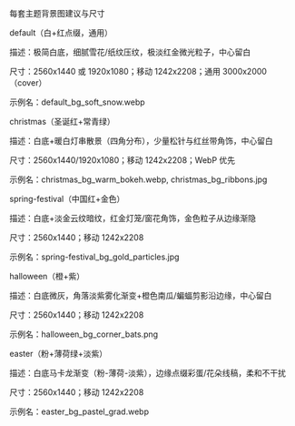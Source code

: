 每套主题背景图建议与尺寸

default（白+红点缀，通用）

描述：极简白底，细腻雪花/纸纹压纹，极淡红金微光粒子，中心留白

尺寸：2560x1440 或 1920x1080；移动 1242x2208；通用 3000x2000（cover）

示例名：default_bg_soft_snow.webp

christmas（圣诞红+常青绿）

描述：白底+暖白灯串散景（四角分布），少量松针与红丝带角饰，中心留白

尺寸：2560x1440/1920x1080；移动 1242x2208；WebP 优先

示例名：christmas_bg_warm_bokeh.webp, christmas_bg_ribbons.jpg

spring-festival（中国红+金色）

描述：白底+淡金云纹暗纹，红金灯笼/窗花角饰，金色粒子从边缘渐隐

尺寸：2560x1440；移动 1242x2208

示例名：spring-festival_bg_gold_particles.jpg

halloween（橙+紫）

描述：白底微灰，角落淡紫雾化渐变+橙色南瓜/蝙蝠剪影沿边缘，中心留白

尺寸：2560x1440；移动 1242x2208

示例名：halloween_bg_corner_bats.png

easter（粉+薄荷绿+淡紫）

描述：白底马卡龙渐变（粉-薄荷-淡紫），边缘点缀彩蛋/花朵线稿，柔和不干扰

尺寸：2560x1440；移动 1242x2208

示例名：easter_bg_pastel_grad.webp